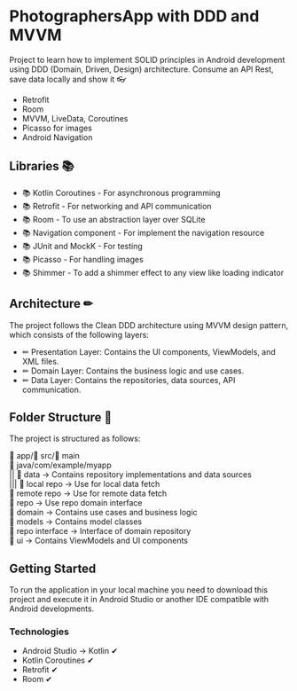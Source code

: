 # PhotographersApp with DDD and MVVM

Project to learn how to implement SOLID principles in Android development using DDD (Domain, Driven, Design) architecture. Consume an API Rest, save data locally and show it 👓

* Retrofit
* Room
* MVVM, LiveData, Coroutines
* Picasso for images
* Android Navigation


## Libraries 📚

* 📚 Kotlin Coroutines - For asynchronous programming
* 📚 Retrofit - For networking and API communication
* 📚 Room - To use an abstraction layer over SQLite
* 📚 Navigation component - For implement the navigation resource
* 📚 JUnit and MockK - For testing
* 📚 Picasso - For handling images
* 📚 Shimmer - To add a shimmer effect to any view like loading indicator


## Architecture ✏
The project follows the Clean DDD architecture using MVVM design pattern, which consists of the following layers:

* ✏ Presentation Layer: Contains the UI components, ViewModels, and XML files.
* ✏ Domain Layer: Contains the business logic and use cases.
* ✏ Data Layer: Contains the repositories, data sources, API communication.


## Folder Structure 📁
The project is structured as follows:

 📁 app/📁 src/📁 main  
   📁 java/com/example/myapp  
 ||      📁 data -> Contains repository implementations and data sources  
 |||          📁 local repo -> Use for local data fetch  
           📁 remote repo -> Use for remote data fetch  
           📁 repo -> Use repo domain interface  
       📁 domain -> Contains use cases and business logic  
           📁 models -> Contains model classes  
           📁 repo interface -> Interface of domain repository  
       📁 ui -> Contains ViewModels and UI components  

## Getting Started

To run the application in your local machine you need to download this project and execute it in Android Studio or another IDE compatible with Android developments.

### Technologies

* Android Studio → Kotlin ✔
* Kotlin Coroutines ✔
* Retrofit ✔
* Room ✔
